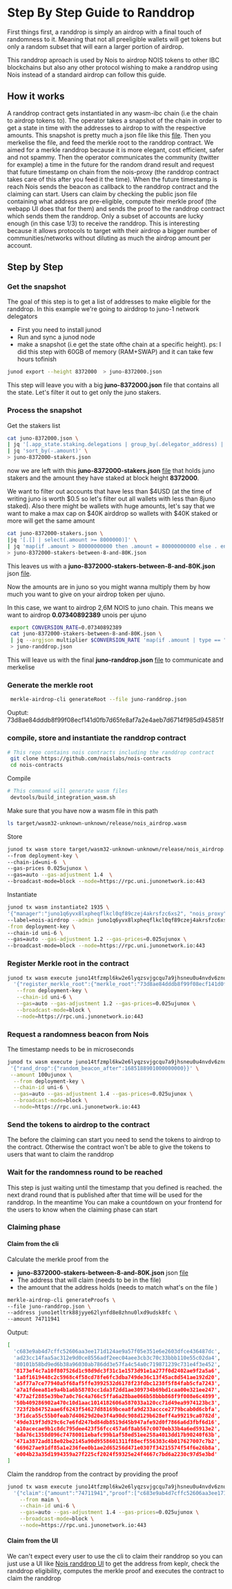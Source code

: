 # Step By Step Guide to Randdrop

First things first, a randdrop is simply an airdrop with a final touch of
randomness to it. Meaning that not all preeligible wallets will get tokens but
only a random subset that will earn a larger portion of airdrop.

This randdrop aproach is used by Nois to airdrop NOIS tokens to other IBC
blockchains but also any other protocol wishing to make a randdrop using Nois
instead of a standard airdrop can follow this guide.

## How it works

A randdrop contract gets instantiated in any wasm-ibc chain (i.e the chain to
airdrop tokens to). The operator takes a snapshot of the chain in order to get a
state in time with the addresses to airdrop to with the respective amounts. This
snapshot is pretty much a json file like this
[file](https://gist.github.com/kaisbaccour/5a2f102ef476d533a3112b016aa45db4).
Then you merkelise the file, and feed the merkle root to the randdrop contract.
We aimed for a merkle randdrop because it is more elegant, cost efficient, safer
and not spammy. Then the operator communicates the community (twitter for
example) a time in the future for the random drand result and request that
future timestamp on chain from the nois-proxy (the randdrop contract takes care
of this after you feed it the time). When the future timestamp is reach Nois
sends the beacon as callback to the randdrop contract and the claiming can
start. Users can claim by checking the public json file containing what address
are pre-eligible, compute their merkle proof (the webapp UI does that for them)
and sends the proof to the randdrop contract which sends them the randdrop. Only
a subset of accounts are lucky enough (in this case 1/3) to receive the
randdrop. This is interesting because it allows protocols to target with their
airdrop a bigger number of communities/networks without diluting as much the
airdrop amount per account.

## Step by Step

### Get the snapshot

The goal of this step is to get a list of addresses to make eligible for the
randdrop. In this example we're going to airddrop to juno-1 network delegators

- First you need to install junod
- Run and sync a junod node
- make a snapshot (i.e get the state ofthe chain at a specific height). ps: I
  did this step with 60GB of memory (RAM+SWAP) and it can take few hours
  tofinish

```sh
junod export --height 8372000  > juno-8372000.json
```

This step will leave you with a big **juno-8372000.json** file that contains all
the state. Let's filter it out to get only the juno stakers.

### Process the snapshot

Get the stakers list

```sh
cat juno-8372000.json \
| jq '[.app_state.staking.delegations | group_by(.delegator_address) | map({address: .[0].delegator_address, amount: (map(.shares | tonumber) | add)})][0]' \
| jq 'sort_by(-.amount)' \
> juno-8372000-stakers.json
```

now we are left with this **juno-8372000-stakers.json**
[file](https://gist.githubusercontent.com/kaisbaccour/fb33926ffd88f8169ba9135e413330e2/raw/9c1d839fa56d9b92997fdf56aa31ce53643dae66/juno-8372000-stakers.json)
that holds juno stakers and the amount they have staked at block height
**8372000**.

We want to filter out accounts that have less than \$4USD (at the time of
writing juno is worth \$0.5 so let's filter out all wallets with less than 8juno
staked). Also there might be wallets with huge amounts, let's say that we want
to make a max cap on \$40K airddrop so wallets with $40K staked or more will get
the same amount

```sh
cat juno-8372000-stakers.json \
|jq '[.[] | select(.amount >= 8000000)]' \
| jq 'map(if .amount > 80000000000 then .amount = 80000000000 else . end)'  \
> juno-8372000-stakers-between-8-and-80K.json
```

This leaves us with a **juno-8372000-stakers-between-8-and-80K.json** json
[file](https://gist.githubusercontent.com/kaisbaccour/963ecaa271796f914cc3d6db7b83369b/raw/6e47adf89d097cedbc94e1f9d0ba7b444e40156b/juno-8372000-stakers-between-8-and-80K.json).

Now the amounts are in juno so you might wanna multiply them by how much you
want to give on your airdrop token per ujuno.

In this case, we want to airdrop 2,6M NOIS to juno chain. This means we want to
airdrop **0.07340892389** unois per ujuno

```sh
 export CONVERSION_RATE=0.07340892389
 cat juno-8372000-stakers-between-8-and-80K.json \
 | jq --argjson multiplier $CONVERSION_RATE 'map(if .amount | type == "number"   then .amount |= (. * $multiplier | floor)  else .  end)' \
 > juno-randdrop.json
```

This will leave us with the final **juno-randdrop.json**
[file](https://gist.githubusercontent.com/kaisbaccour/5a2f102ef476d533a3112b016aa45db4/raw/aa94b4d6682536ac518d1e98367b6bbc0eac5740/juno-randdrop.json)
to communicate and merkelise

### Generate the merkle root

```sh
 merkle-airdrop-cli generateRoot --file juno-randdrop.json
```

Ouptut: 73d8ae84dddb8f99f08ecf141d0fb7d65fe8af7a2e4aeb7d6714f985d945851f

### compile, store and instantiate the randdrop contract

```sh
# This repo contains nois contracts including the randdrop contract
 git clone https://github.com/noislabs/nois-contracts
 cd nois-contracts
```

Compile

```sh
# This command will generate wasm files
 devtools/build_integration_wasm.sh
```

Make sure that you have now a wasm file in this path

```sh
ls target/wasm32-unknown-unknown/release/nois_airdrop.wasm
```

Store

```sh
junod tx wasm store target/wasm32-unknown-unknown/release/nois_airdrop.wasm   \
--from deployment-key \
--chain-id=uni-6  \
--gas-prices 0.025ujunox \
--gas=auto --gas-adjustment 1.4  \
--broadcast-mode=block --node=https://rpc.uni.junonetwork.io:443
```

Instantiate

```sh
junod tx wasm instantiate2 1935 \
'{"manager":"juno1q6yvx8lxpheqflkcl0qf89czej4akrsfzc6xs2", "nois_proxy":"juno1pjpntyvkxeuxd709jlupuea3xzxlzsfq574kqefv77fr2kcg4mcqvwqedq"}' 01 \
--label=nois-airdrop --admin juno1q6yvx8lxpheqflkcl0qf89czej4akrsfzc6xs2 -\
-from deployment-key \
--chain-id uni-6 \
--gas=auto --gas-adjustment 1.2 --gas-prices=0.025ujunox \
--broadcast-mode=block --node=https://rpc.uni.junonetwork.io:443
```

### Register Merkle root in the contract

```sh
junod tx wasm execute juno14tfzmpl6kw2e6lyqzsvjgcqu7a9jhsneu0u4nvdv6znulps6xufqwlw2xf \
  '{"register_merkle_root":{"merkle_root":"73d8ae84dddb8f99f08ecf141d0fb7d65fe8af7a2e4aeb7d6714f985d945851f"}}' \
   --from deployment-key \
   --chain-id uni-6 \
   --gas=auto --gas-adjustment 1.2 --gas-prices=0.025ujunox \
   --broadcast-mode=block \
   --node=https://rpc.uni.junonetwork.io:443
```

### Request a randomness beacon from Nois

The timestamp needs to be in microseconds

```sh
junod tx wasm execute juno14tfzmpl6kw2e6lyqzsvjgcqu7a9jhsneu0u4nvdv6znulps6xufqwlw2xf \
 '{"rand_drop":{"random_beacon_after":1685188901000000000}}' \
 --amount 100ujunox \
  --from deployment-key \
  --chain-id uni-6 \
  --gas=auto --gas-adjustment 1.4 --gas-prices=0.025ujunox \
  --broadcast-mode=block \
  --node=https://rpc.uni.junonetwork.io:443
```

### Send the tokens to airdrop to the contract

The before the claiming can start you need to send the tokens to airdrop to the
contract. Otherwise the contract won't be able to give the tokens to users that
want to claim the randdrop

### Wait for the randomness round to be reached

This step is just waiting until the timestamp that you defined is reached. the
next drand round that is published after that time will be used for the
randdrop. In the meantime You can make a countdown on your frontend for the
users to know when the claiming phase can start

### Claiming phase

#### Claim from the cli

Calculate the merkle proof from the

- **juno-8372000-stakers-between-8-and-80K.json** json
  [file](https://gist.githubusercontent.com/kaisbaccour/963ecaa271796f914cc3d6db7b83369b/raw/6e47adf89d097cedbc94e1f9d0ba7b444e40156b/juno-8372000-stakers-between-8-and-80K.json)
- The address that will claim (needs to be in the file)
- the amount that the address holds (needs to match what's on the file )

```sh
merkle-airdrop-cli generateProofs \
--file juno-randdrop.json \
--address juno1etltrk88jyye62lynfd8e8zhnu0lxd9udsk8fc \
--amount 74711941
```

Output:

```sh
[
  'c683e9ab4d7cffc52606aa3ee171d124ae9a57f05e351e6e2603dfce436487dc',
  'ad23cc14faa5ac312e9d0ce8556adf2eec04aee3cb3c70c33bbb110e55c02da4',
  '80101b58bd9ed6b38a96030ab786dd3e57fa4c54a0c719871239c731e4f3e452',
  '8173ef4c7a10f807526d1c98d9dc3f31c1e1573d91e1a277f0d2402ae9f2a5a6',
  '1a8f1619448c2c5968c4f58cd78fe6fc3dba749de36c13f45ac8d541ae192d20',
  'a5f77a7ce77940a5f68af5ffe3992532d6178f23fdbc1238f5f84fab5cfa7243',
  'a7a1fdeea81e9a4b1a6b58703cc1da3f2dd1ae309734b69bd1caa00e321ee247',
  '477a2f2885e39be7a0c76c4a766c5ffa6a28bae066b58bbb868f9f008e6c4899',
  '50b409286902a470c10d1aac1014182606a587033a120cc71d49ea9974123bc3',
  '723f2b84752aae6f6243f54627d88169bcea8fa9d233accce2779bcab0d6cbfa',
  '3f1dca55c55b0feab7d40629d20e3f4a90dc908d129b628eff4a99219ca0782d',
  '49de319f3d929c6c7e6fd247bd84db8519d45b947afe92d0f7866a6d3fbf6d16',
  'a10acecae9b1c8dc795dee423f56fcc457a6f8ab567c0070eb33b4a6ed5913e2',
  'bda76c1358d096c74780011ebafc99b1af58ed51ee258a4013dd17b90240f63b',
  '471a3872ad818e02be2145a90d9558601311f88ecf556383c4b017627007c7b2',
  '669627ae91df85a1e236fee0b1ae2d65256d471e0307f34215574f54f6e26b8a',
  'e004b23a35d1994359a27f225cf2024f59325e24f4667c7bd6a2230c97d5e3bd'
]
```

Claim the randdrop from the contract by providing the proof

```sh
junod tx wasm execute juno14tfzmpl6kw2e6lyqzsvjgcqu7a9jhsneu0u4nvdv6znulps6xufqwlw2xf \
  '{"claim":{"amount":"74711941","proof":["c683e9ab4d7cffc52606aa3ee171d124ae9a57f05e351e6e2603dfce436487dc","ad23cc14faa5ac312e9d0ce8556adf2eec04aee3cb3c70c33bbb110e55c02da4","80101b58bd9ed6b38a96030ab786dd3e57fa4c54a0c719871239c731e4f3e452","8173ef4c7a10f807526d1c98d9dc3f31c1e1573d91e1a277f0d2402ae9f2a5a6","1a8f1619448c2c5968c4f58cd78fe6fc3dba749de36c13f45ac8d541ae192d20","a5f77a7ce77940a5f68af5ffe3992532d6178f23fdbc1238f5f84fab5cfa7243","a7a1fdeea81e9a4b1a6b58703cc1da3f2dd1ae309734b69bd1caa00e321ee247","477a2f2885e39be7a0c76c4a766c5ffa6a28bae066b58bbb868f9f008e6c4899","50b409286902a470c10d1aac1014182606a587033a120cc71d49ea9974123bc3","723f2b84752aae6f6243f54627d88169bcea8fa9d233accce2779bcab0d6cbfa","3f1dca55c55b0feab7d40629d20e3f4a90dc908d129b628eff4a99219ca0782d","49de319f3d929c6c7e6fd247bd84db8519d45b947afe92d0f7866a6d3fbf6d16","a10acecae9b1c8dc795dee423f56fcc457a6f8ab567c0070eb33b4a6ed5913e2","bda76c1358d096c74780011ebafc99b1af58ed51ee258a4013dd17b90240f63b","471a3872ad818e02be2145a90d9558601311f88ecf556383c4b017627007c7b2","669627ae91df85a1e236fee0b1ae2d65256d471e0307f34215574f54f6e26b8a","e004b23a35d1994359a27f225cf2024f59325e24f4667c7bd6a2230c97d5e3bd"]}}'\
    --from main \
    --chain-id uni-6 \
    --gas=auto --gas-adjustment 1.4 --gas-prices=0.025ujunox \
    --broadcast-mode=block \
    --node=https://rpc.uni.junonetwork.io:443
```

#### Claim from the UI

We can't expect every user to use the cli to claim their randdrop so you can
just use a UI like [Nois randdrop UI](https://github.com/noislabs/randdrop-ui)
to get the address from keplr, check the randdrop eligibility, computes the
merkle proof and executes the contract to claim the randdrop
